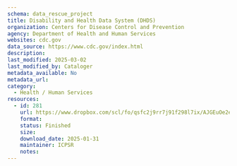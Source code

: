 ```yaml
---
schema: data_rescue_project 
title: Disability and Health Data System (DHDS)
organization: Centers for Disease Control and Prevention
agency: Department of Health and Human Services
websites: cdc.gov
data_source: https://www.cdc.gov/index.html
description: 
last_modified: 2025-03-02
last_modified_by: Cataloger
metadata_available: No
metadata_url: 
category:
  - Health / Human Services
resources:
  - id: 281
    url: https://www.dropbox.com/scl/fo/qsfc2j9rr7j91f298l7ix/AJGEuOe2eecWBCj17rZowQ0?rlkey=0zyxcsq3mk6cck125hskr2i8m&dl=0
    format: 
    status: Finished
    size: 
    download_date: 2025-01-31
    maintainer: ICPSR
    notes: 
---
```

